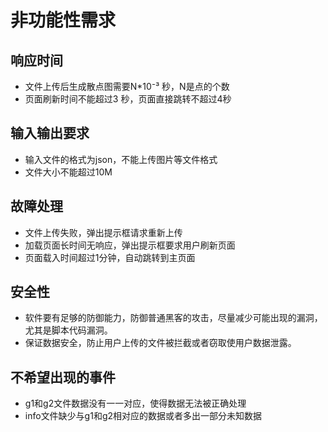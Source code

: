 # 非功能性需求
## 响应时间

- 文件上传后生成散点图需要N*10⁻³ 秒，N是点的个数  
- 页面刷新时间不能超过3 秒，页面直接跳转不超过4秒  
   
## 输入输出要求

- 输入文件的格式为json，不能上传图片等文件格式  
- 文件大小不能超过10M  

## 故障处理

- 文件上传失败，弹出提示框请求重新上传  
- 加载页面长时间无响应，弹出提示框要求用户刷新页面  
- 页面载入时间超过1分钟，自动跳转到主页面  
   
## 安全性

- 软件要有足够的防御能力，防御普通黑客的攻击，尽量减少可能出现的漏洞，尤其是脚本代码漏洞。    
- 保证数据安全，防止用户上传的文件被拦截或者窃取使用户数据泄露。  

## 不希望出现的事件

- g1和g2文件数据没有一一对应，使得数据无法被正确处理  
- info文件缺少与g1和g2相对应的数据或者多出一部分未知数据
